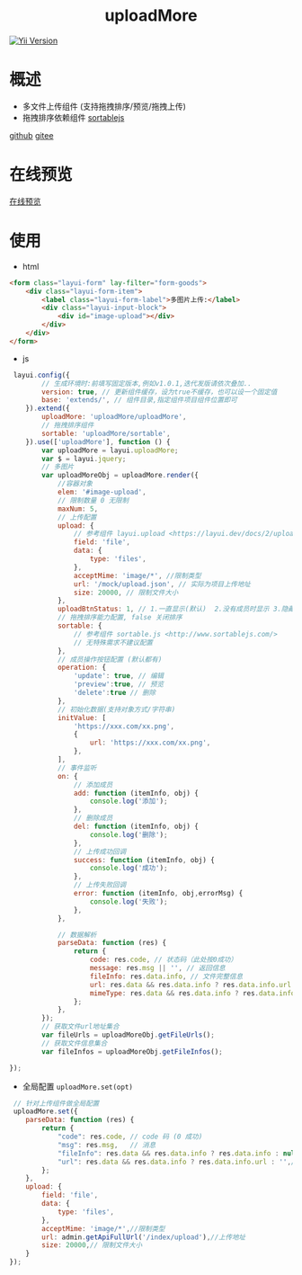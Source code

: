<h1 align="center">uploadMore
</h1>

<a href="https://github.com/layui/layui" rel="nofollow"><img src="https://img.shields.io/badge/layui-^2.8.17-red.svg?maxAge=2592000" alt="Yii Version" data-canonical-src="https://img.shields.io/badge/yii-~2.0.14-red.svg?maxAge=2592000" style="max-width: 100%;"></a>
# 概述
- 多文件上传组件 (支持拖拽排序/预览/拖拽上传)
- 拖拽排序依赖组件 [sortablejs](http://www.sortablejs.com/)

[github](https://github.com/vartruexuan/upload-more)
[gitee](https://gitee.com/vartruexuan/upload-more)

# 在线预览
[在线预览](https://stackblitz.com/edit/stackblitz-starters-s7w41y?file=index.html)
# 使用
- html
```html
<form class="layui-form" lay-filter="form-goods">
    <div class="layui-form-item">
        <label class="layui-form-label">多图片上传:</label>
        <div class="layui-input-block">
            <div id="image-upload"></div>
        </div>
    </div>
</form>
```
- js
```javascript
 layui.config({
        // 生成环境时:前填写固定版本,例如v1.0.1,迭代发版请依次叠加..
        version: true, // 更新组件缓存，设为true不缓存，也可以设一个固定值
        base: 'extends/', // 组件目录,指定组件项目组件位置即可
    }).extend({
        uploadMore: 'uploadMore/uploadMore',
        // 拖拽排序组件
        sortable: 'uploadMore/sortable',
    }).use(['uploadMore'], function () {
        var uploadMore = layui.uploadMore;
        var $ = layui.jquery;
        // 多图片
        var uploadMoreObj = uploadMore.render({
            //容器对象
            elem: '#image-upload',
            // 限制数量 0 无限制
            maxNum: 5,
            // 上传配置
            upload: {
                // 参考组件 layui.upload <https://layui.dev/docs/2/upload/>
                field: 'file',
                data: {
                    type: 'files',
                },
                acceptMime: 'image/*', //限制类型
                url: '/mock/upload.json', // 实际为项目上传地址
                size: 20000, // 限制文件大小
            },
            uploadBtnStatus: 1, // 1.一直显示(默认)  2.没有成员时显示 3.隐藏
            // 拖拽排序能力配置, false 关闭排序
            sortable: {
                // 参考组件 sortable.js <http://www.sortablejs.com/>
                // 无特殊需求不建议配置
            },
            // 成员操作按钮配置 (默认都有)
            operation: {
                'update': true, // 编辑
                'preview':true, // 预览
                'delete':true // 删除
            },
            // 初始化数据(支持对象方式/字符串)
            initValue: [
                'https://xxx.com/xx.png',
                {
                    url: 'https://xxx.com/xx.png',
                },
            ],
            // 事件监听
            on: {
                // 添加成员
                add: function (itemInfo, obj) {
                    console.log('添加');
                },
                // 删除成员
                del: function (itemInfo, obj) {
                    console.log('删除');
                },
                // 上传成功回调
                success: function (itemInfo, obj) {
                    console.log('成功');
                },
                // 上传失败回调
                error: function (itemInfo, obj,errorMsg) {
                    console.log('失败');
                },
            },

            // 数据解析
            parseData: function (res) {
                return {
                    code: res.code, // 状态码（此处按0成功）
                    message: res.msg || '', // 返回信息
                    fileInfo: res.data.info, // 文件完整信息
                    url: res.data && res.data.info ? res.data.info.url : '', // 文件地址
                    mimeType: res.data && res.data.info ? res.data.info.mimeType : '', // 文件mime类型
                };
            },
        });
        // 获取文件url地址集合
        var fileUrls = uploadMoreObj.getFileUrls();
        // 获取文件信息集合
        var fileInfos = uploadMoreObj.getFileInfos();

});

```
- 全局配置  `uploadMore.set(opt)`
```javascript
 // 针对上传组件做全局配置
 uploadMore.set({
    parseData: function (res) {
        return {
            "code": res.code, // code 码 (0 成功)
            "msg": res.msg,   // 消息
            "fileInfo": res.data && res.data.info ? res.data.info : null,  // 数据
            "url": res.data && res.data.info ? res.data.info.url : '',// 图片地址
        };
    },
    upload: {
        field: 'file',
        data: {
            type: 'files',
        },
        acceptMime: 'image/*',//限制类型
        url: admin.getApiFullUrl('/index/upload'),//上传地址
        size: 20000,// 限制文件大小
    }
});
```





